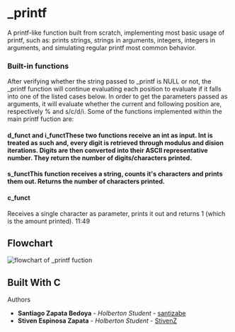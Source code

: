 # \_printf

A printf-like function built from scratch, implementing most basic usage of printf, such as: prints strings, strings in arguments, integers, integers in arguments, and simulating regular printf most common behavior.

### Built-in functions
After verifying whether the string passed to \_printf is NULL or not, the \_printf function will continue evaluating each position to evaluate if it falls into one of the listed cases below. In order to get the parameters passed as arguments, it will evaluate whether the current and following position are, respectively % and s/c/d/i.
Some of the functions implemented within the main printf fuction are:

#### d\_funct and i\_functThese two functions receive an int as input. Int is treated as such and, every digit is retrieved through modulus and dision iterations. Digits are then converted into their ASCII representative number. They return the number of digits/characters printed.

#### s\_functThis function receives a string, counts it's characters and prints them out. Returns the number of characters printed.

#### c\_funct
Receives a single character as parameter, prints it out and returns 1 (which is the amount printed).
11:49

## Flowchart
![flowchart of _printf fuction](https://i.imgur.com/Ble2izm.png)

## Built With C ## 

Authors
* **Santiago Zapata Bedoya** - *Holberton Student* - [santizabe](https://github.com/santizabe)
* **Stiven Espinosa Zapata** - *Holberton Student* - [StivenZ](https://github.com/StivenZ)

